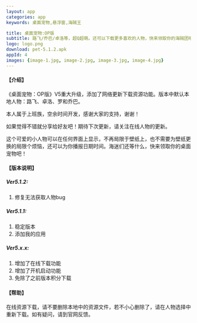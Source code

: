 ```yaml
---
layout: app
categories: app
keywords: 桌面宠物,悬浮窗,海贼王

title: 桌面宠物:OP版
subtitle: 路飞/乔巴/卓洛等，超Q超萌。还可以下载更多喜欢的人物，快来领取你的海贼团吧
logo: logo.png
download: pet-5.1.2.apk
appId: 4
images: {image-1.jpg, image-2.jpg, image-3.jpg, image-4.jpg}
---
```


#### 【介绍】 
《桌面宠物：OP版》V5重大升级，添加了网络更新下载资源功能。版本中默认本地人物：路飞、卓洛、罗和乔巴。 

本人属于上班族，空余时间开发，感谢大家的支持，谢谢！

如果觉得不错就分享给好友吧！期待下次更新，请关注在线人物的更新。

这个可爱的小人物可以在任何界面上显示，不再局限于壁纸上，也不需要为壁纸更换的局限个烦恼，还可以为你播报日期时间。海迷们还等什么，快来领取你的桌面宠物吧！



#### 【版本说明】
##### Ver5.1.2: 
1. 修复无法获取人物bug

##### Ver5.1.1: 
1. 稳定版本 
2. 添加我的应用 

##### Ver5.x.x: 
1. 增加了在线下载功能 
2. 增加了开机启动功能
4. 免除了之前版本积分下载


#### 【帮助】
在线资源下载，请不要删除本地中的资源文件，若不小心删除了，请在人物选择中重新下载。如有疑问，请到官网反馈。

